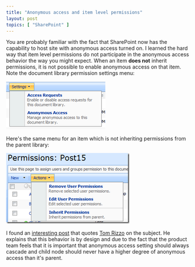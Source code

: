 ```yaml
---
title: "Anonymous access and item level permissions"
layout: post
topics: [ "SharePoint" ]
---
```


You are probably familiar with the fact that SharePoint now has the capability to host site with anonymous access turned on. I learned the hard way that item level permissions do not participate in the anonymous access behavior the way you might expect. When an item **does not** inherit permissions, it is not possible to enable anonymous access on that item.
Note the document library permission settings menu:

<div class="vinette">
<img src="/images/sp1.png" />
</div>

Here's the same menu for an item which is not inheriting permissions from the parent library:

<div class="vinette">
<img src=" /images/sp2.png" />
</div>

I found an [interesting post](http://yvonneharryman.wordpress.com/2007/11/23/follow-up-on-anonymous-access-and-item-level-permissions-from-sharepoint-connections-07/) that quotes [Tom Rizzo](http://blogs.msdn.com/thomriz/) on the subject. He explains that this behavior is by design and due to the fact that the product team feels that it is important that anonymous access setting should always cascade and child node should never have a higher degree of anonymous access than it's parent.
